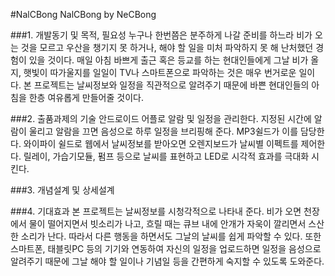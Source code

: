 #NalCBong
NalCBong by NeCBong

###1. 개발동기 및 목적, 필요성
 누구나 한번쯤은 분주하게 나갈 준비를 하느라 비가 오는 것을 모르고 우산을 챙기지 못 하거나, 해야 할 일을 미처 파악하지 못 해 난처했던 경험이 있을 것이다. 매일 아침 바쁘게 출근 혹은 등교를 하는 현대인들에게 그날 비가 올지, 햇빛이 따가울지를 일일이 TV나 스마트폰으로 파악하는 것은 매우 번거로운 일이다. 본 프로젝트는 날씨정보와 일정을 직관적으로 알려주기 때문에 바쁜 현대인들의 아침을 한층 여유롭게 만들어줄 것이다.

###2. 출품과제의 기술
 안드로이드 어플로 알람 및 일정을 관리한다. 지정된 시간에 알람이 울리고 알람을 끄면 음성으로 하루 일정을 브리핑해 준다. MP3쉴드가 이를 담당한다. 와이파이 쉴드로 웹에서 날씨정보를 받아오면 오렌지보드가 날씨별 이펙트를 제어한다. 릴레이, 가습기모듈, 펌프 등으로 날씨를 표현하고 LED로 시각적 효과를 극대화 시킨다.

###3. 개념설계 및 상세설계

###4. 기대효과
 본 프로젝트는 날씨정보를 시청각적으로 나타내 준다. 비가 오면 천장에서 물이 떨어지면서 빗소리가 나고, 흐릴 때는 큐브 내에 안개가 자욱이 깔리면서 스산한 소리가 난다. 따라서 다른 행동을 하면서도 그날의 날씨를 쉽게 파악할 수 있다. 또한 스마트폰, 태블릿PC 등의 기기와 연동하여 자신의 일정을 업로드하면 일정을 음성으로 알려주기 때문에 그날 해야 할 일이나 기념일 등을 간편하게 숙지할 수 있도록 도와준다.

